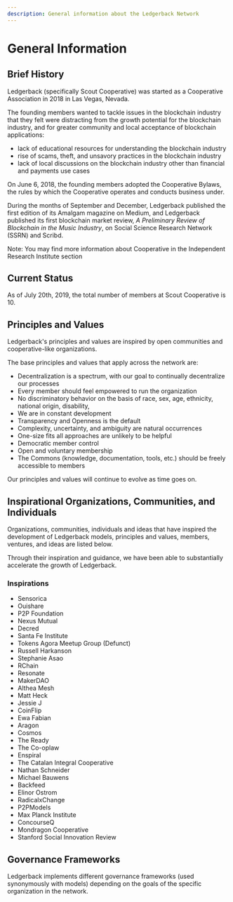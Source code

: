 ```yaml
---
description: General information about the Ledgerback Network
---
```


# General Information

## Brief History

Ledgerback \(specifically Scout Cooperative\) was started as a Cooperative Association in 2018 in Las Vegas, Nevada.

The  founding members wanted to tackle issues in the blockchain industry that they felt were distracting from the growth potential for the blockchain industry, and for greater community and local acceptance of blockchain applications:

* lack of educational resources for understanding the blockchain industry
* rise of scams, theft, and unsavory practices in the blockchain industry 
* lack of local discussions on the blockchain industry other than financial and payments use cases

On June 6, 2018, the founding members adopted the Cooperative Bylaws, the rules by which the Cooperative operates and conducts business under. 

During the months of September and December, Ledgerback published the first edition of its Amalgam magazine on Medium, and Ledgerback published its first blockchain market review, _A Preliminary Review of Blockchain in the Music Industry_, on Social Science Research Network \(SSRN\) and Scribd. 

Note: You may find more information about Cooperative in the Independent Research Institute section

## Current Status

As of July 20th, 2019, the total number of members at Scout Cooperative is 10. 

## Principles and Values

Ledgerback's principles and values are inspired by open communities and cooperative-like organizations.

The base principles and values that apply across the network are:

* Decentralization is a spectrum, with our goal to continually decentralize our processes
* Every member should feel empowered to run the organization
* No discriminatory behavior on the basis of race, sex, age, ethnicity, national origin, disability, 
* We are in constant development
* Transparency and Openness is the default
* Complexity, uncertainty, and ambiguity are natural occurrences
* One-size fits all approaches are unlikely to be helpful
* Democratic member control
* Open and voluntary membership
* The Commons \(knowledge, documentation, tools, etc.\) should be freely accessible to members

Our principles and values will continue to evolve as time goes on.

## Inspirational Organizations, Communities, and Individuals

Organizations, communities, individuals and ideas that have inspired the development of Ledgerback models, principles and values, members, ventures, and ideas are listed below.

Through their inspiration and guidance, we have been able to substantially accelerate the growth of Ledgerback. 

### Inspirations

* Sensorica
* Ouishare
* P2P Foundation 
* Nexus Mutual 
* Decred
* Santa Fe Institute
* Tokens Agora Meetup Group \(Defunct\)
* Russell Harkanson
* Stephanie Asao
* RChain 
* Resonate
* MakerDAO
* Althea Mesh
* Matt Heck
* Jessie J
* CoinFlip
* Ewa Fabian
* Aragon
* Cosmos
* The Ready
* The Co-oplaw
* Enspiral
* The Catalan Integral Cooperative
* Nathan Schneider
* Michael Bauwens 
* Backfeed
* Elinor Ostrom
* RadicalxChange
* P2PModels
* Max Planck Institute
* ConcourseQ
* Mondragon Cooperative
* Stanford Social Innovation Review

## Governance Frameworks 

Ledgerback implements different governance frameworks \(used synonymously with models\) depending on the goals of the specific organization in the network.







